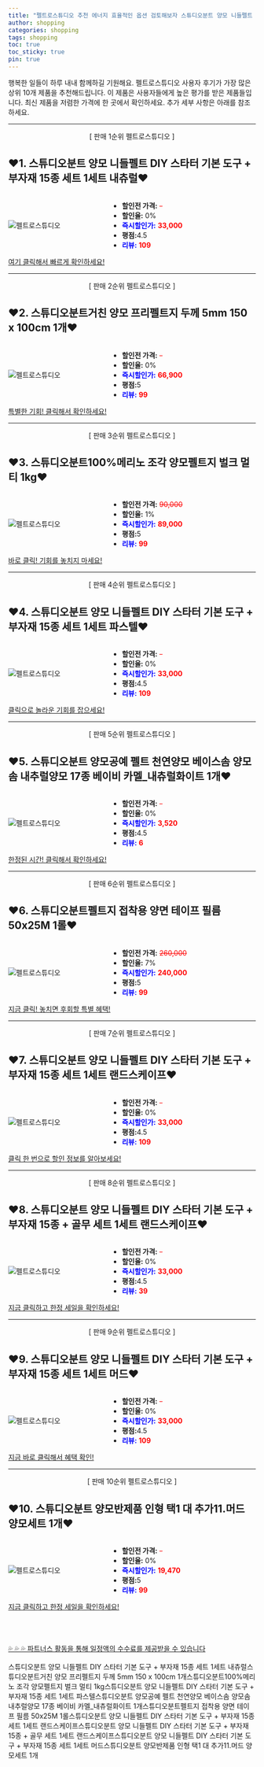 ```yaml
---
title: "펠트로스튜디오 추천 에너지 효율적인 옵션 검토해보자 스튜디오분트 양모 니들펠트 DIY 스타터"
author: shopping
categories: shopping
tags: shopping
toc: true
toc_sticky: true
pin: true
---
```

행복한 일들이 하루 내내 함께하길 기원해요.  펠트로스튜디오 사용자 후기가 가장 많은 상위 10개 제품을 추천해드립니다. 이 제품은 사용자들에게 높은 평가를 받은 제품들입니다. 최신 제품을 저렴한 가격에 한 곳에서 확인하세요. 추가 세부 사항은 아래를 참조하세요.

---
<p class="toplist" style="margin: 0 auto; display: block; width: fit-content;">[ 판매 1순위 펠트로스튜디오 ]</p>

<h2><strong>❤️1. 스튜디오분트 양모 니들펠트 DIY 스타터 기본 도구 + 부자재 15종 세트 1세트 내츄럴❤️</strong></h2>

<div style="display: flex; align-items: center;">
    <div style="flex: 0.4;">
        <img src="https://thumbnail10.coupangcdn.com/thumbnails/remote/230x230ex/image/retail/images/2435077499791999-e94ecc5c-f82c-4fea-a601-7c3fccf34a3b.jpg" alt="펠트로스튜디오" style="max-width: 100%;">
    </div>
    <div style="flex: 0.6; margin-left: 10px;">
        <ul>
            <li><strong>할인전 가격:</strong> <del style="color: red;">-</del></li>
            <li><strong>할인율:</strong> 0%</li>
            <li><span style='color:blue'><strong>즉시할인가:</strong></span> <span style='color:red'><strong>33,000</strong></span></li>
            <li><strong>평점:</strong>4.5</li>
            <li><span style='color:blue'><strong>리뷰:</strong></span> <span style='color:red'><strong>109</strong></span></li>
        </ul>
    </div>
</div>
<div class="center">
    <a href="https://selin100587001.github.io?lptag=AF9450613&subid=githubio&pageKey=2320882423&traceid=V0-153&itemId=4007813037&vendorItemId=71992053441" class="myButton">
        여기 클릭해서 빠르게 확인하세요!
    </a>
</div>


---
<p class="toplist" style="margin: 0 auto; display: block; width: fit-content;">[ 판매 2순위 펠트로스튜디오 ]</p>

<h2><strong>❤️2. 스튜디오분트거친 양모 프리펠트지 두께 5mm 150 x 100cm 1개❤️</strong></h2>

<div style="display: flex; align-items: center;">
    <div style="flex: 0.4;">
        <img src="https://thumbnail7.coupangcdn.com/thumbnails/remote/230x230ex/image/vendor_inventory/f801/d4a6a5c9f7b4f92aeca79e675d0823e0f155a9ad0bf6f32b6e43e3186798.jpg" alt="펠트로스튜디오" style="max-width: 100%;">
    </div>
    <div style="flex: 0.6; margin-left: 10px;">
        <ul>
            <li><strong>할인전 가격:</strong> <del style="color: red;">-</del></li>
            <li><strong>할인율:</strong> 0%</li>
            <li><span style='color:blue'><strong>즉시할인가:</strong></span> <span style='color:red'><strong>66,900</strong></span></li>
            <li><strong>평점:</strong>5</li>
            <li><span style='color:blue'><strong>리뷰:</strong></span> <span style='color:red'><strong>99</strong></span></li>
        </ul>
    </div>
</div>
<div class="center">
    <a href="https://selin100587001.github.io?lptag=AF9450613&subid=githubio&pageKey=7719594113&traceid=V0-153&itemId=20714105510&vendorItemId=87785047305" class="myButton">
        특별한 기회! 클릭해서 확인하세요!
    </a>
</div>


---
<p class="toplist" style="margin: 0 auto; display: block; width: fit-content;">[ 판매 3순위 펠트로스튜디오 ]</p>

<h2><strong>❤️3. 스튜디오분트100%메리노 조각 양모펠트지 벌크 멀티 1kg❤️</strong></h2>

<div style="display: flex; align-items: center;">
    <div style="flex: 0.4;">
        <img src="https://thumbnail9.coupangcdn.com/thumbnails/remote/230x230ex/image/vendor_inventory/94c2/f8cfe454193da2566abfa1424eb205c0388a39cc8592d8c0b5fc0378aa55.jpg" alt="펠트로스튜디오" style="max-width: 100%;">
    </div>
    <div style="flex: 0.6; margin-left: 10px;">
        <ul>
            <li><strong>할인전 가격:</strong> <del style="color: red;">90,000</del></li>
            <li><strong>할인율:</strong> 1%</li>
            <li><span style='color:blue'><strong>즉시할인가:</strong></span> <span style='color:red'><strong>89,000</strong></span></li>
            <li><strong>평점:</strong>5</li>
            <li><span style='color:blue'><strong>리뷰:</strong></span> <span style='color:red'><strong>99</strong></span></li>
        </ul>
    </div>
</div>
<div class="center">
    <a href="https://selin100587001.github.io?lptag=AF9450613&subid=githubio&pageKey=6661852253&traceid=V0-153&itemId=15294089330&vendorItemId=82514494615" class="myButton">
        바로 클릭! 기회를 놓치지 마세요!
    </a>
</div>


---
<p class="toplist" style="margin: 0 auto; display: block; width: fit-content;">[ 판매 4순위 펠트로스튜디오 ]</p>

<h2><strong>❤️4. 스튜디오분트 양모 니들펠트 DIY 스타터 기본 도구 + 부자재 15종 세트 1세트 파스텔❤️</strong></h2>

<div style="display: flex; align-items: center;">
    <div style="flex: 0.4;">
        <img src="https://thumbnail9.coupangcdn.com/thumbnails/remote/230x230ex/image/retail/images/2435293709006956-92c7e61f-6c80-4bc0-ad7f-d12cd99a4bab.jpg" alt="펠트로스튜디오" style="max-width: 100%;">
    </div>
    <div style="flex: 0.6; margin-left: 10px;">
        <ul>
            <li><strong>할인전 가격:</strong> <del style="color: red;">-</del></li>
            <li><strong>할인율:</strong> 0%</li>
            <li><span style='color:blue'><strong>즉시할인가:</strong></span> <span style='color:red'><strong>33,000</strong></span></li>
            <li><strong>평점:</strong>4.5</li>
            <li><span style='color:blue'><strong>리뷰:</strong></span> <span style='color:red'><strong>109</strong></span></li>
        </ul>
    </div>
</div>
<div class="center">
    <a href="https://selin100587001.github.io?lptag=AF9450613&subid=githubio&pageKey=2320882423&traceid=V0-153&itemId=4007813038&vendorItemId=71992053506" class="myButton">
        클릭으로 놀라운 기회를 잡으세요!
    </a>
</div>


---
<p class="toplist" style="margin: 0 auto; display: block; width: fit-content;">[ 판매 5순위 펠트로스튜디오 ]</p>

<h2><strong>❤️5. 스튜디오분트 양모공예 펠트 천연양모 베이스솜 양모솜 내추럴양모 17종 베이비 카멜_내츄럴화이트 1개❤️</strong></h2>

<div style="display: flex; align-items: center;">
    <div style="flex: 0.4;">
        <img src="https://thumbnail8.coupangcdn.com/thumbnails/remote/230x230ex/image/vendor_inventory/bc0f/81750b363e4c66bc24a11616a711548eeef36df529abde342db5182e5451.png" alt="펠트로스튜디오" style="max-width: 100%;">
    </div>
    <div style="flex: 0.6; margin-left: 10px;">
        <ul>
            <li><strong>할인전 가격:</strong> <del style="color: red;">-</del></li>
            <li><strong>할인율:</strong> 0%</li>
            <li><span style='color:blue'><strong>즉시할인가:</strong></span> <span style='color:red'><strong>3,520</strong></span></li>
            <li><strong>평점:</strong>4.5</li>
            <li><span style='color:blue'><strong>리뷰:</strong></span> <span style='color:red'><strong>6</strong></span></li>
        </ul>
    </div>
</div>
<div class="center">
    <a href="https://selin100587001.github.io?lptag=AF9450613&subid=githubio&pageKey=6624485027&traceid=V0-153&itemId=15075422287&vendorItemId=82297649067" class="myButton">
        한정된 시간! 클릭해서 확인하세요!
    </a>
</div>


---
<p class="toplist" style="margin: 0 auto; display: block; width: fit-content;">[ 판매 6순위 펠트로스튜디오 ]</p>

<h2><strong>❤️6. 스튜디오분트펠트지 접착용 양면 테이프 필름 50x25M 1롤❤️</strong></h2>

<div style="display: flex; align-items: center;">
    <div style="flex: 0.4;">
        <img src="https://thumbnail7.coupangcdn.com/thumbnails/remote/230x230ex/image/vendor_inventory/85a5/a59bb7434b0b5c71414b9bc5315518fcfe841bd5018155c33fdef135a5ab.jpg" alt="펠트로스튜디오" style="max-width: 100%;">
    </div>
    <div style="flex: 0.6; margin-left: 10px;">
        <ul>
            <li><strong>할인전 가격:</strong> <del style="color: red;">260,000</del></li>
            <li><strong>할인율:</strong> 7%</li>
            <li><span style='color:blue'><strong>즉시할인가:</strong></span> <span style='color:red'><strong>240,000</strong></span></li>
            <li><strong>평점:</strong>5</li>
            <li><span style='color:blue'><strong>리뷰:</strong></span> <span style='color:red'><strong>99</strong></span></li>
        </ul>
    </div>
</div>
<div class="center">
    <a href="https://selin100587001.github.io?lptag=AF9450613&subid=githubio&pageKey=6661861063&traceid=V0-153&itemId=15294128622&vendorItemId=82514533732" class="myButton">
        지금 클릭! 놓치면 후회할 특별 혜택!
    </a>
</div>


---
<p class="toplist" style="margin: 0 auto; display: block; width: fit-content;">[ 판매 7순위 펠트로스튜디오 ]</p>

<h2><strong>❤️7. 스튜디오분트 양모 니들펠트 DIY 스타터 기본 도구 + 부자재 15종 세트 1세트 랜드스케이프❤️</strong></h2>

<div style="display: flex; align-items: center;">
    <div style="flex: 0.4;">
        <img src="https://thumbnail6.coupangcdn.com/thumbnails/remote/230x230ex/image/retail/images/2434854221873351-cc350b62-2986-42db-842d-943eb176a0ce.jpg" alt="펠트로스튜디오" style="max-width: 100%;">
    </div>
    <div style="flex: 0.6; margin-left: 10px;">
        <ul>
            <li><strong>할인전 가격:</strong> <del style="color: red;">-</del></li>
            <li><strong>할인율:</strong> 0%</li>
            <li><span style='color:blue'><strong>즉시할인가:</strong></span> <span style='color:red'><strong>33,000</strong></span></li>
            <li><strong>평점:</strong>4.5</li>
            <li><span style='color:blue'><strong>리뷰:</strong></span> <span style='color:red'><strong>109</strong></span></li>
        </ul>
    </div>
</div>
<div class="center">
    <a href="https://selin100587001.github.io?lptag=AF9450613&subid=githubio&pageKey=2320882423&traceid=V0-153&itemId=4007813035&vendorItemId=71992053404" class="myButton">
        클릭 한 번으로 할인 정보를 알아보세요!
    </a>
</div>


---
<p class="toplist" style="margin: 0 auto; display: block; width: fit-content;">[ 판매 8순위 펠트로스튜디오 ]</p>

<h2><strong>❤️8. 스튜디오분트 양모 니들펠트 DIY 스타터 기본 도구 + 부자재 15종 + 골무 세트 1세트 랜드스케이프❤️</strong></h2>

<div style="display: flex; align-items: center;">
    <div style="flex: 0.4;">
        <img src="https://thumbnail7.coupangcdn.com/thumbnails/remote/230x230ex/image/rs_quotation_api/aa81/c9490feb0e7c02a295ca844341251b8fb95490914f3d263b4397b5031f02.jpg" alt="펠트로스튜디오" style="max-width: 100%;">
    </div>
    <div style="flex: 0.6; margin-left: 10px;">
        <ul>
            <li><strong>할인전 가격:</strong> <del style="color: red;">-</del></li>
            <li><strong>할인율:</strong> 0%</li>
            <li><span style='color:blue'><strong>즉시할인가:</strong></span> <span style='color:red'><strong>33,000</strong></span></li>
            <li><strong>평점:</strong>4.5</li>
            <li><span style='color:blue'><strong>리뷰:</strong></span> <span style='color:red'><strong>39</strong></span></li>
        </ul>
    </div>
</div>
<div class="center">
    <a href="https://selin100587001.github.io?lptag=AF9450613&subid=githubio&pageKey=2320882143&traceid=V0-153&itemId=4007812525&vendorItemId=71992052628" class="myButton">
        지금 클릭하고 한정 세일을 확인하세요!
    </a>
</div>


---
<p class="toplist" style="margin: 0 auto; display: block; width: fit-content;">[ 판매 9순위 펠트로스튜디오 ]</p>

<h2><strong>❤️9. 스튜디오분트 양모 니들펠트 DIY 스타터 기본 도구 + 부자재 15종 세트 1세트 머드❤️</strong></h2>

<div style="display: flex; align-items: center;">
    <div style="flex: 0.4;">
        <img src="https://thumbnail9.coupangcdn.com/thumbnails/remote/230x230ex/image/retail/images/2434663361037082-08c198c6-de59-46f3-9231-b8243b33ccb1.jpg" alt="펠트로스튜디오" style="max-width: 100%;">
    </div>
    <div style="flex: 0.6; margin-left: 10px;">
        <ul>
            <li><strong>할인전 가격:</strong> <del style="color: red;">-</del></li>
            <li><strong>할인율:</strong> 0%</li>
            <li><span style='color:blue'><strong>즉시할인가:</strong></span> <span style='color:red'><strong>33,000</strong></span></li>
            <li><strong>평점:</strong>4.5</li>
            <li><span style='color:blue'><strong>리뷰:</strong></span> <span style='color:red'><strong>109</strong></span></li>
        </ul>
    </div>
</div>
<div class="center">
    <a href="https://selin100587001.github.io?lptag=AF9450613&subid=githubio&pageKey=2320882423&traceid=V0-153&itemId=4007813034&vendorItemId=71992053320" class="myButton">
        지금 바로 클릭해서 혜택 확인!
    </a>
</div>


---
<p class="toplist" style="margin: 0 auto; display: block; width: fit-content;">[ 판매 10순위 펠트로스튜디오 ]</p>

<h2><strong>❤️10. 스튜디오분트 양모반제품 인형 택1 대 추가11.머드 양모세트 1개❤️</strong></h2>

<div style="display: flex; align-items: center;">
    <div style="flex: 0.4;">
        <img src="https://thumbnail6.coupangcdn.com/thumbnails/remote/230x230ex/image/vendor_inventory/020a/9e46a8127b030b43e13193af7138720b1bfaa66d953d8bc91162a9dc4366.jpg" alt="펠트로스튜디오" style="max-width: 100%;">
    </div>
    <div style="flex: 0.6; margin-left: 10px;">
        <ul>
            <li><strong>할인전 가격:</strong> <del style="color: red;">-</del></li>
            <li><strong>할인율:</strong> 0%</li>
            <li><span style='color:blue'><strong>즉시할인가:</strong></span> <span style='color:red'><strong>19,470</strong></span></li>
            <li><strong>평점:</strong>5</li>
            <li><span style='color:blue'><strong>리뷰:</strong></span> <span style='color:red'><strong>99</strong></span></li>
        </ul>
    </div>
</div>
<div class="center">
    <a href="https://selin100587001.github.io?lptag=AF9450613&subid=githubio&pageKey=6466263879&traceid=V0-153&itemId=14094575201&vendorItemId=81341739981" class="myButton">
        지금 클릭하고 한정 세일을 확인하세요!
    </a>
</div>

<br><br><br>[💦 💦 💦 파트너스 활동을 통해 일정액의 수수료를 제공받을 수 있습니다](https://link.coupang.com/a/bcpT2c)<br><br>스튜디오분트 양모 니들펠트 DIY 스타터 기본 도구 + 부자재 15종 세트 1세트 내츄럴스튜디오분트거친 양모 프리펠트지 두께 5mm 150 x 100cm 1개스튜디오분트100%메리노 조각 양모펠트지 벌크 멀티 1kg스튜디오분트 양모 니들펠트 DIY 스타터 기본 도구 + 부자재 15종 세트 1세트 파스텔스튜디오분트 양모공예 펠트 천연양모 베이스솜 양모솜 내추럴양모 17종 베이비 카멜_내츄럴화이트 1개스튜디오분트펠트지 접착용 양면 테이프 필름 50x25M 1롤스튜디오분트 양모 니들펠트 DIY 스타터 기본 도구 + 부자재 15종 세트 1세트 랜드스케이프스튜디오분트 양모 니들펠트 DIY 스타터 기본 도구 + 부자재 15종 + 골무 세트 1세트 랜드스케이프스튜디오분트 양모 니들펠트 DIY 스타터 기본 도구 + 부자재 15종 세트 1세트 머드스튜디오분트 양모반제품 인형 택1 대 추가11.머드 양모세트 1개